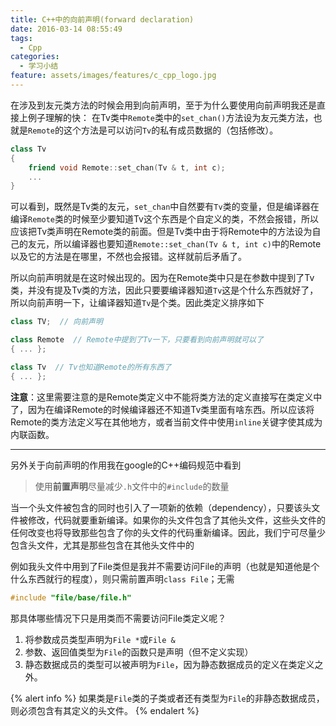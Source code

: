 ```yaml
---
title: C++中的向前声明(forward declaration)
date: 2016-03-14 08:55:49
tags:
  - Cpp
categories:
  - 学习小结
feature: assets/images/features/c_cpp_logo.jpg
---
```


在涉及到友元类方法的时候会用到向前声明，至于为什么要使用向前声明我还是直接上例子理解的快：
在Tv类中`Remote`类中的`set_chan()`方法设为友元类方法，也就是`Remote`的这个方法是可以访问`Tv`的私有成员数据的（包括修改）。
``` Cpp
class Tv
{
    friend void Remote::set_chan(Tv & t, int c);
    ...
}
```
可以看到，既然是Tv类的友元，`set_chan`中自然要有`Tv`类的变量，但是编译器在编译`Remote`类的时候至少要知道Tv这个东西是个自定义的类，不然会报错，所以应该把Tv类声明在Remote类的前面。但是Tv类中由于将Remote中的方法设为自己的友元，所以编译器也要知道`Remote::set_chan(Tv & t, int c)`中的Remote以及它的方法是在哪里，不然也会报错。这样就前后矛盾了。
<!-- more -->
所以向前声明就是在这时候出现的。因为在Remote类中只是在参数中提到了Tv类，并没有提及Tv类的方法，因此只要要编译器知道`Tv`这是个什么东西就好了，所以向前声明一下，让编译器知道`Tv`是个类。因此类定义排序如下
``` Cpp
class TV;  // 向前声明

class Remote  // Remote中提到了Tv一下，只要看到向前声明就可以了
{ ... };

class Tv  // Tv也知道Remote的所有东西了
{ ... };
```

**注意**：这里需要注意的是Remote类定义中不能将类方法的定义直接写在类定义中了，因为在编译Remote的时候编译器还不知道Tv类里面有啥东西。所以应该将Remote的类方法定义写在其他地方，或者当前文件中使用`inline`关键字使其成为内联函数。

---
另外关于向前声明的作用我在google的C++编码规范中看到

> 使用**前置声明**尽量减少`.h`文件中的`#include`的数量

当一个头文件被包含的同时也引入了一项新的依赖（dependency），只要该头文件被修改，代码就要重新编译。如果你的头文件包含了其他头文件，这些头文件的任何改变也将导致那些包含了你的头文件的代码重新编译。因此，我们宁可尽量少包含头文件，尤其是那些包含在其他头文件中的

例如我头文件中用到了File类但是我并不需要访问File的声明（也就是知道他是个什么东西就行的程度），则只需前置声明`class File`；无需
``` Cpp
#include "file/base/file.h"
```

那具体哪些情况下只是用类而不需要访问File类定义呢？
1. 将参数成员类型声明为`File *`或`File &`
2. 参数、返回值类型为`File`的函数只是声明（但不定义实现）
3. 静态数据成员的类型可以被声明为`File`，因为静态数据成员的定义在类定义之外。

{% alert info %}
如果类是<code>File</code>类的子类或者还有类型为<code>File</code>的非静态数据成员，则必须包含有其定义的头文件。
{% endalert %}
